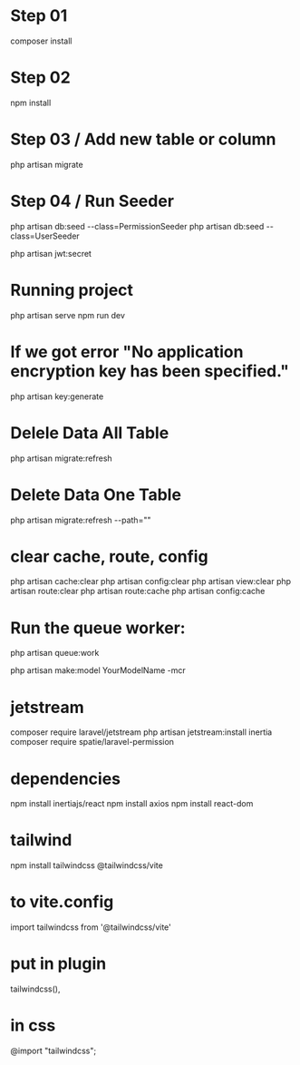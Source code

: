 # Step 01
composer install

# Step 02
npm install

# Step 03 / Add new table or column
php artisan migrate

# Step 04 / Run Seeder
php artisan db:seed --class=PermissionSeeder
php artisan db:seed --class=UserSeeder

php artisan jwt:secret

# Running project
php artisan serve
npm run dev

# If we got error "No application encryption key has been specified."
php artisan key:generate


# Delele Data All Table
php artisan migrate:refresh

# Delete Data One Table
php artisan migrate:refresh --path=""

# clear cache, route, config
php artisan cache:clear
php artisan config:clear
php artisan view:clear
php artisan route:clear
php artisan route:cache
php artisan config:cache

# Run the queue worker:
php artisan queue:work


php artisan make:model YourModelName -mcr


# jetstream
composer require laravel/jetstream
php artisan jetstream:install inertia
composer require spatie/laravel-permission

# dependencies
npm install inertiajs/react
npm install axios
npm install react-dom

# tailwind
npm install tailwindcss @tailwindcss/vite
# to vite.config
import tailwindcss from '@tailwindcss/vite'
# put in plugin
tailwindcss(),

# in css
@import "tailwindcss";
